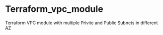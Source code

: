 # Terraform_vpc_module
Terraform  VPC module with multiple Privite and Public Subnets in different AZ
